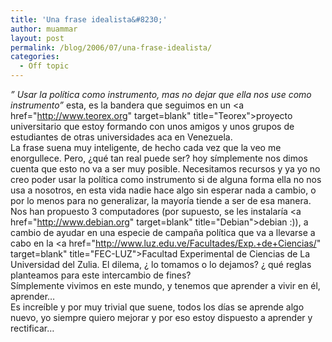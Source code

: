 ```yaml
---
title: 'Una frase idealista&#8230;'
author: muammar
layout: post
permalink: /blog/2006/07/una-frase-idealista/
categories:
  - Off topic
---
```

*&#8221; Usar la política como instrumento, mas no dejar que ella nos use como instrumento&#8221;* esta, es la bandera que seguimos en un <a href="http://www.teorex.org" target=blank" title="Teorex">proyecto universitario </a>que estoy formando con unos amigos y unos grupos de estudiantes de otras universidades aca en Venezuela.  
La frase suena muy inteligente, de hecho cada vez que la veo me enorgullece. Pero, ¿qué tan real puede ser? hoy símplemente nos dimos cuenta que esto no va a ser muy posible. Necesitamos recursos y ya yo no creo poder usar la política como instrumento si de alguna forma ella no nos usa a nosotros, en esta vida nadie hace algo sin esperar nada a cambio, o por lo menos para no generalizar, la mayoría tiende a ser de esa manera.  
Nos han propuesto 3 computadores (por supuesto, se les instalaría <a href="http://www.debian.org" target=blank" title="Debian">debian</a> :)), a cambio de ayudar en una especie de campaña política que va a llevarse a cabo en la <a href="http://www.luz.edu.ve/Facultades/Exp.+de+Ciencias/" target=blank" title="FEC-LUZ">Facultad Experimental de Ciencias de La Universidad del Zulia</a>. El dilema, ¿ lo tomamos o lo dejamos? ¿ qué reglas planteamos para este intercambio de fines?  
Símplemente vivimos en este mundo, y tenemos que aprender a vivir en él, aprender&#8230;  
Es increíble y por muy trivial que suene, todos los días se aprende algo nuevo, yo siempre quiero mejorar y por eso estoy dispuesto a aprender y rectificar&#8230;